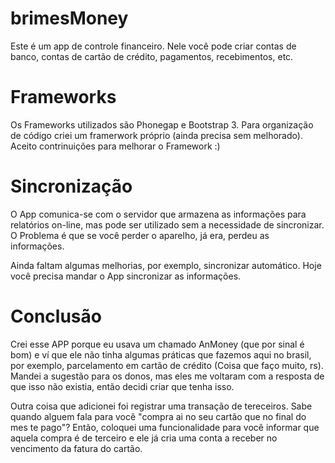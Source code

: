 brimesMoney
===========

Este é um app de controle financeiro. Nele você pode criar contas de banco, contas de cartão de crédito, pagamentos, recebimentos, etc.

Frameworks
===========

Os Frameworks utilizados são Phonegap e Bootstrap 3. Para organização de código criei um framerwork próprio (ainda precisa sem melhorado). Aceito contrinuições para melhorar o Framework :)

Sincronização
=============

O App comunica-se com o servidor que armazena as informações para relatórios on-line, mas pode ser utilizado sem a necessidade de sincronizar. O Problema é que se você perder o aparelho, já era, perdeu as informações.

Ainda faltam algumas melhorias, por exemplo, sincronizar automático. Hoje você precisa mandar o App sincronizar as informações.


Conclusão
=========

Crei esse APP porque eu usava um chamado AnMoney (que por sinal é bom) e ví que ele não tinha algumas práticas que fazemos aqui no brasil, por exemplo, parcelamento em cartão de crédito (Coisa que faço muito, rs). Mandei a sugestão para os donos, mas eles me voltaram com a resposta de que isso não existia, então decidi criar que tenha isso.

Outra coisa que adicionei foi registrar uma transação de tereceiros. Sabe quando alguem fala para você "compra ai no seu cartão que no final do mes te pago"? Então, coloquei uma funcionalidade para você informar que aquela compra é de terceiro e ele já cria uma conta a receber no vencimento da fatura do cartão.




